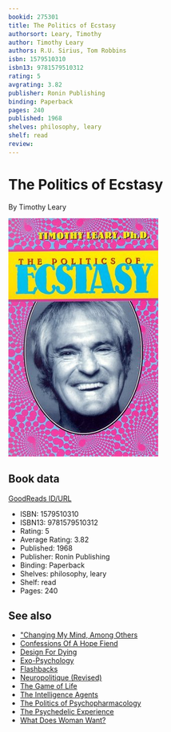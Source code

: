 ```yaml
---
bookid: 275301
title: The Politics of Ecstasy
authorsort: Leary, Timothy
author: Timothy Leary
authors: R.U. Sirius, Tom Robbins
isbn: 1579510310
isbn13: 9781579510312
rating: 5
avgrating: 3.82
publisher: Ronin Publishing
binding: Paperback
pages: 240
published: 1968
shelves: philosophy, leary
shelf: read
review: 
---
```


# The Politics of Ecstasy

By Timothy Leary

![](../../assets/bookcovers/1388780590l/275301.jpg)

## Book data

[GoodReads ID/URL](https://www.goodreads.com/book/show/275301)

- ISBN: 1579510310
- ISBN13: 9781579510312
- Rating: 5
- Average Rating: 3.82
- Published: 1968
- Publisher: Ronin Publishing
- Binding: Paperback
- Shelves: philosophy, leary
- Shelf: read
- Pages: 240


## See also

- ["Changing My Mind, Among Others](Changing_My_Mind__Among_Others-_Lifetime_Writings.md)
- [Confessions Of A Hope Fiend](Confessions_Of_A_Hope_Fiend.md)
- [Design For Dying](Design_For_Dying.md)
- [Exo-Psychology](Exo-Psychology-_A_Manual_on_the_Use_of_the_Human_Nervous_System_According_to_the_Instructions_of_the_Manufacturers.md)
- [Flashbacks](Flashbacks.md)
- [Neuropolitique (Revised)](Neuropolitique_Revised.md)
- [The Game of Life](The_Game_of_Life.md)
- [The Intelligence Agents](The_Intelligence_Agents.md)
- [The Politics of Psychopharmacology](The_Politics_of_Psychopharmacology.md)
- [The Psychedelic Experience](The_Psychedelic_Experience.md)
- [What Does Woman Want?](What_Does_Woman_Want.md)
